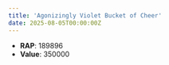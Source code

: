 ```yaml
---
title: 'Agonizingly Violet Bucket of Cheer'
date: 2025-08-05T00:00:00Z
---
```

- **RAP**: 189896
- **Value**: 350000
